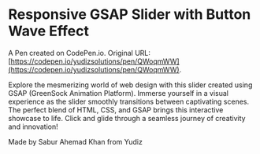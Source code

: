 # Responsive GSAP Slider with Button Wave Effect

A Pen created on CodePen.io. Original URL: [https://codepen.io/yudizsolutions/pen/QWoqmWW](https://codepen.io/yudizsolutions/pen/QWoqmWW).

Explore the mesmerizing world of web design with this slider created using GSAP (GreenSock Animation Platform). Immerse yourself in a  visual experience as the slider smoothly transitions between captivating scenes. The perfect blend of HTML, CSS, and GSAP brings this interactive showcase to life. Click and glide through a seamless journey of creativity and innovation!


Made by Sabur Ahemad Khan from Yudiz